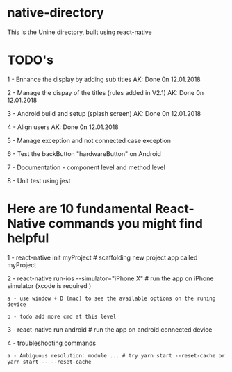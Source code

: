 # native-directory

This is the Unine directory, built using react-native

# TODO's

1 - Enhance the display by adding sub titles  AK: Done 0n 12.01.2018

2 - Manage the dispay of the titles (rules added in V2.1) AK: Done 0n 12.01.2018

3 - Android build and setup (splash screen) AK: Done 0n 12.01.2018

4 - Align users AK: Done 0n 12.01.2018

5 - Manage exception and not connected case exception

6 - Test the backButton "hardwareButton" on Android

7 - Documentation - component level and method level 

8 - Unit test using jest

# Here are 10 fundamental React-Native commands you might find helpful

1 -  react-native init myProject    # scaffolding new project app called myProject

2 -  react-native run-ios --simulator="iPhone X"    # run the app on iPhone simulator (xcode is required )
   
    a - use window + D (mac) to see the available options on the runing device 
    
    b - todo add more cmd at this level 

3 -  react-native run android  # run the app on android connected device 

4 - troubleshooting commands
    
    a - Ambiguous resolution: module ... # try yarn start --reset-cache or yarn start -- --reset-cache
